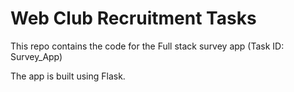 # Web Club Recruitment Tasks

This repo contains the code for the Full stack survey app (Task ID: Survey_App)

The app is built using Flask.
